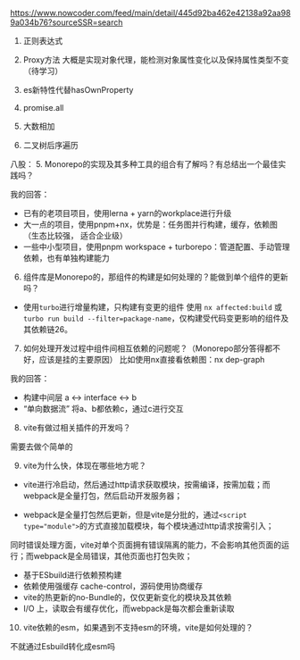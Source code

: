 

<https://www.nowcoder.com/feed/main/detail/445d92ba462e42138a92aa989a034b76?sourceSSR=search>

1. 正则表达式
2. Proxy方法
大概是实现对象代理，能检测对象属性变化以及保持属性类型不变（待学习）     

3. es新特性代替hasOwnProperty
4. promise.all
5. 大数相加
6. 二叉树后序遍历


八股：
5. Monorepo的实现及其多种工具的组合有了解吗？有总结出一个最佳实践吗？

我的回答：
- 已有的老项目项目，使用lerna + yarn的workplace进行升级
- 大一点的项目，使用pnpm+nx，优势是：任务图并行构建，缓存，依赖图（生态比较强， 适合企业级）
- 一些中小型项目，使用pnpm workspace + turborepo：管道配置、手动管理依赖，也有单独构建能力

6. 组件库是Monorepo的，那组件的构建是如何处理的？能做到单个组件的更新吗？

- 使用`turbo`进行增量构建，只构建有变更的组件
使用 `nx affected:build` 或 `turbo run build --filter=package-name`，仅构建受代码变更影响的组件及其依赖链26。

7. 如何处理开发过程中组件间相互依赖的问题呢？（Monorepo部分答得都不好，应该是挂的主要原因）
比如使用nx直接看依赖图：nx dep-graph

我的回答：
- 构建中间层 a <-> interface <-> b
- “单向数据流” 将a、b都依赖c，通过c进行交互

8. vite有做过相关插件的开发吗？

需要去做个简单的

9. vite为什么快，体现在哪些地方呢？

- vite进行冷启动，然后通过http请求获取模块，按需编译，按需加载；而webpack是全量打包，然后启动开发服务器；

- webpack是全量打包然后更新，但是vite是分批的，通过`<script type="module">`的方式直接加载模块，每个模块通过http请求按需引入；

同时错误处理方面，vite对单个页面拥有错误隔离的能力，不会影响其他页面的运行；而webpack是全局错误，其他页面也打包失败；

- 基于ESbuild进行依赖预构建
- 依赖使用强缓存 cache-control，源码使用协商缓存
- vite的热更新的no-Bundle的，仅仅更新变化的模块及其依赖
- I/O 上，读取会有缓存优化，而webpack是每次都会重新读取

10. vite依赖的esm，如果遇到不支持esm的环境，vite是如何处理的？

不就通过Esbuild转化成esm吗